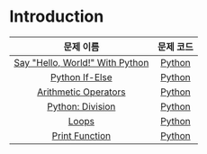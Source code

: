# Introduction

| 문제 이름 | 문제 코드 |
|:----------:|:----------:|
| [Say "Hello, World!" With Python](https://www.hackerrank.com/challenges/py-hello-world/problem) | [Python](https://github.com/kang-heesue/algorithm/blob/main/HackerRank/Python/Introduction) |
| [Python If-Else](https://www.hackerrank.com/challenges/py-if-else) | [Python](https://github.com/kang-heesue/algorithm/blob/main/HackerRank/Python/Introduction) |
| [Arithmetic Operators](https://www.hackerrank.com/challenges/python-arithmetic-operators) | [Python](https://github.com/kang-heesue/algorithm/blob/main/HackerRank/Python/Introduction) |
| [Python: Division](https://www.hackerrank.com/challenges/python-division/problem) | [Python](https://github.com/kang-heesue/algorithm/blob/main/HackerRank/Python/Introduction) |
| [Loops](https://www.hackerrank.com/challenges/python-loops) | [Python](https://github.com/kang-heesue/algorithm/blob/main/HackerRank/Python/Introduction) |
| [Print Function](https://www.hackerrank.com/challenges/python-print) | [Python](https://github.com/kang-heesue/algorithm/blob/main/HackerRank/Python/Introduction) |
